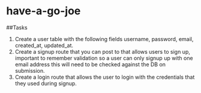 # have-a-go-joe


##Tasks

1. Create a user table with the following fields username, password, email, created_at, updated_at.
2. Create a signup route that you can post to that allows users to sign up, important to remember validation so a user
    can only signup up with one email address this will need to be checked against the DB on submission.
3. Create a login route that allows the user to login with the credentials that they used during signup.
